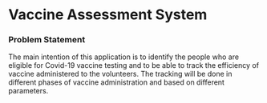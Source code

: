 # Vaccine Assessment System
### Problem Statement
The main intention of this application is to identify the people who are eligible for Covid-19 vaccine testing and to be able to track the efficiency of vaccine administered to the volunteers. The tracking will be done in different phases of vaccine administration and based on different parameters.

